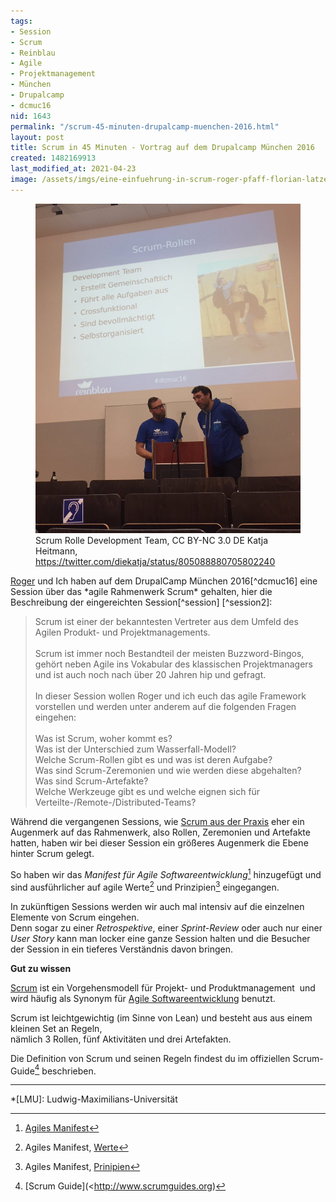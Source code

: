 ```yaml
---
tags:
- Session
- Scrum
- Reinblau
- Agile
- Projektmanagement
- München
- Drupalcamp
- dcmuc16
nid: 1643
permalink: "/scrum-45-minuten-drupalcamp-muenchen-2016.html"
layout: post
title: Scrum in 45 Minuten - Vortrag auf dem Drupalcamp München 2016
created: 1482169913
last_modified_at: 2021-04-23
image: /assets/imgs/eine-einfuehrung-in-scrum-roger-pfaff-florian-latzel-drupalcamp-munic-2016-khe.jpg
---
```

<figure>
<img  src="/assets/imgs/eine-einfuehrung-in-scrum-roger-pfaff-florian-latzel-drupalcamp-munic-2016-khe.jpg" alt="Folie Scrum-Rolle Development Team, Roger Pfaff und Florian Latzel präsentieren Eine Einführung in Scrum" />
<figcaption>Scrum Rolle Development Team, CC BY-NC 3.0 DE Katja Heitmann, <a href="https://twitter.com/diekatja/status/805088880705802240">https://twitter.com/diekatja/status/805088880705802240</a></figcaption>
</figure>
<a href="http://twitter.com/rogerpfaff">Roger</a> und Ich haben auf dem DrupalCamp München 2016[^dcmuc16] eine Session über das *agile Rahmenwerk Scrum* gehalten,&nbsp;hier die Beschreibung&nbsp;der eingereichten Session[^session] [^session2]:
<blockquote>
Scrum ist einer der bekanntesten Vertreter aus dem Umfeld des Agilen Produkt- und Projektmanagements.<br />
<br />
Scrum ist immer noch Bestandteil der meisten Buzzword-Bingos,<br />
gehört neben Agile ins Vokabular des klassischen Projektmanagers und ist auch noch nach über 20 Jahren hip und gefragt.<br />
<br />
In dieser Session wollen Roger und ich euch das agile Framework vorstellen und werden unter anderem auf die folgenden Fragen eingehen:<br />
<br />
Was ist Scrum, woher kommt es?<br />
Was ist der Unterschied zum Wasserfall-Modell?<br />
Welche Scrum-Rollen gibt es und was ist deren Aufgabe?<br />
Was sind Scrum-Zeremonien und wie werden diese abgehalten?<br />
Was sind Scrum-Artefakte?<br />
Welche Werkzeuge gibt es und welche eignen sich für Verteilte-/Remote-/Distributed-Teams?
</blockquote>
<!--break-->

Während die vergangenen Sessions, wie [Scrum aus der Praxis](/2010/05/12/scrum-aus-der-praxis-drupaldevdays-2010.html) 
eher ein Augenmerk auf das Rahmenwerk, 
also Rollen, Zeremonien und Artefakte hatten, 
haben wir bei dieser Session ein größeres Augenmerk die Ebene hinter Scrum gelegt.

So haben wir das *Manifest für Agile Softwareentwicklung*[^agilem1] hinzugefügt und sind ausführlicher auf agile Werte[^agilem2] und Prinzipien[^agilem3] eingegangen.

In zukünftigen Sessions werden wir auch mal intensiv auf die einzelnen Elemente von Scrum eingehen.  
Denn sogar zu einer *Retrospektive*, einer *Sprint-Review* oder auch nur einer *User Story*
kann man locker eine ganze Session halten und die Besucher der Session in ein tieferes Verständnis davon bringen.

**Gut zu wissen**

[Scrum](/tags/scrum/) ist ein Vorgehensmodell für Projekt- und Produktmanagement 
und wird häufig als Synonym für [Agile Softwareentwicklung](/tags/agile/) benutzt.

Scrum ist leichtgewichtig (im Sinne von Lean) und besteht aus aus einem kleinen Set an Regeln,  
nämlich 3 Rollen, fünf Aktivitäten und drei Artefakten.

Die Definition von Scrum und seinen Regeln findest du im offiziellen Scrum-Guide[^sg] beschrieben.

* * *

[^dcmuc16]: <http://dcmuc16.drupalcamp.de>
[^session]: <http://dcmuc16.drupalcamp.de/sessions/eine-einfuhrung-scrum.html>
[^session2]: [Video Aufzeichnung der LMU "Eine Einführung in Scrum"](https://videoonline.edu.lmu.de/de/node/9207)
[^agilem1]: [Agiles Manifest](http://agilemanifesto.org/)
[^agilem2]: Agiles Manifest, [Werte](http://agilemanifesto.org/iso/de/manifesto.html)
[^agilem3]: Agiles Manifest, [Prinipien](http://agilemanifesto.org/iso/de/principles.html)
[^sg]: [Scrum Guide](<http://www.scrumguides.org)

*[LMU]: Ludwig-Maximilians-Universität
